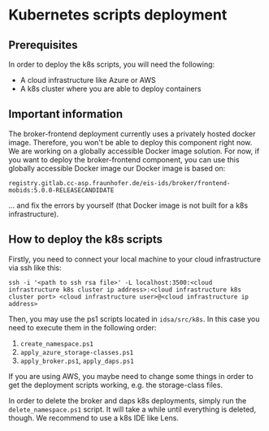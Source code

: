# Kubernetes scripts deployment

## Prerequisites
In order to deploy the k8s scripts, you will need the following:

- A cloud infrastructure like Azure or AWS
- A k8s cluster where you are able to deploy containers

## Important information
The broker-frontend deployment currently uses a privately hosted docker image.
Therefore, you won't be able to deploy this component right now.
We are working on a globally accessible Docker image solution.
For now, if you want to deploy the broker-frontend component, you can use this globally accessible Docker image our Docker image is based on:

`registry.gitlab.cc-asp.fraunhofer.de/eis-ids/broker/frontend-mobids:5.0.0-RELEASECANDIDATE`

... and fix the errors by yourself (that Docker image is not built for a k8s infrastructure).

## How to deploy the k8s scripts
Firstly, you need to connect your local machine to your cloud infrastructure via ssh like this:

`ssh -i '<path to ssh rsa file>' -L localhost:3500:<cloud infrastructure k8s cluster ip address>:<cloud infrastructure k8s cluster port> <cloud infrastructure user>@<cloud infrastructure ip address>`

Then, you may use the ps1 scripts located in `idsa/src/k8s`. In this case you need to execute them in the following order:

1. `create_namespace.ps1`
2. `apply_azure_storage-classes.ps1`
3. `apply_broker.ps1`, `apply_daps.ps1`

If you are using AWS, you maybe need to change some things in order to get the deployment scripts working, e.g. the storage-class files.

In order to delete the broker and daps k8s deployments, simply run the `delete_namespace.ps1` script. It will take a while until everything is deleted, though.
We recommend to use a k8s IDE like Lens.